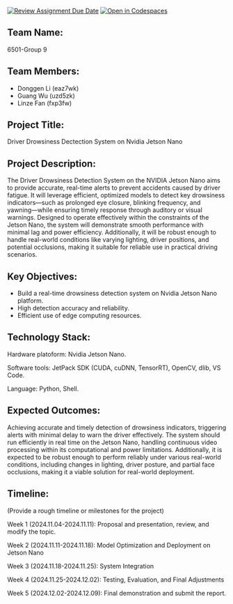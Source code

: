 [![Review Assignment Due Date](https://classroom.github.com/assets/deadline-readme-button-22041afd0340ce965d47ae6ef1cefeee28c7c493a6346c4f15d667ab976d596c.svg)](https://classroom.github.com/a/Buol6fpg)
[![Open in Codespaces](https://classroom.github.com/assets/launch-codespace-2972f46106e565e64193e422d61a12cf1da4916b45550586e14ef0a7c637dd04.svg)](https://classroom.github.com/open-in-codespaces?assignment_repo_id=16882874)

## Team Name: 
6501-Group 9

## Team Members:
- Donggen Li (eaz7wk)
- Guang Wu (uzd5zk)
- Linze Fan (fxp3fw)

## Project Title:
Driver Drowsiness Dectection System on Nvidia Jetson Nano


## Project Description:
The Driver Drowsiness Detection System on the NVIDIA Jetson Nano aims to provide accurate, real-time alerts to prevent accidents caused by driver fatigue. It will leverage efficient, optimized models to detect key drowsiness indicators—such as prolonged eye closure, blinking frequency, and yawning—while ensuring timely response through auditory or visual warnings. Designed to operate effectively within the constraints of the Jetson Nano, the system will demonstrate smooth performance with minimal lag and power efficiency. Additionally, it will be robust enough to handle real-world conditions like varying lighting, driver positions, and potential occlusions, making it suitable for reliable use in practical driving scenarios.



## Key Objectives:
- Build a real-time drowsiness detection system on Nvidia Jetson Nano platform.
- High detection accuracy and reliability.
- Efficient use of edge computing resources.

## Technology Stack:


Hardware platoform: Nvidia Jetson Nano.

Software tools: JetPack SDK (CUDA, cuDNN, TensorRT), OpenCV, dlib, VS Code.

Language: Python, Shell.

## Expected Outcomes:

Achieving accurate and timely detection of drowsiness indicators, triggering alerts with minimal delay to warn the driver effectively. The system should run efficiently in real time on the Jetson Nano, handling continuous video processing within its computational and power limitations. Additionally, it is expected to be robust enough to perform reliably under various real-world conditions, including changes in lighting, driver posture, and partial face occlusions, making it a viable solution for real-world deployment.

## Timeline:
(Provide a rough timeline or milestones for the project)

Week 1 (2024.11.04-2024.11.11): Proposal and presentation, review, and modify the topic.

Week 2 (2024.11.11-2024.11.18): Model Optimization and Deployment on Jetson Nano

Week 3 (2024.11.18-2024.11.25): System Integration

Week 4 (2024.11.25-2024.12.02):  Testing, Evaluation, and Final Adjustments

Week 5 (2024.12.02-2024.12.09): Final demonstration and submit the report.
